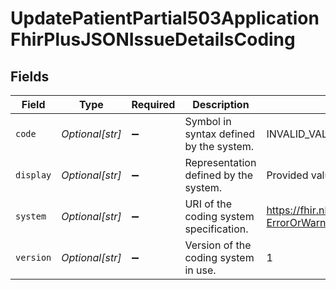 # UpdatePatientPartial503ApplicationFhirPlusJSONIssueDetailsCoding


## Fields

| Field                                                      | Type                                                       | Required                                                   | Description                                                | Example                                                    |
| ---------------------------------------------------------- | ---------------------------------------------------------- | ---------------------------------------------------------- | ---------------------------------------------------------- | ---------------------------------------------------------- |
| `code`                                                     | *Optional[str]*                                            | :heavy_minus_sign:                                         | Symbol in syntax defined by the system.                    | INVALID_VALUE                                              |
| `display`                                                  | *Optional[str]*                                            | :heavy_minus_sign:                                         | Representation defined by the system.                      | Provided value is invalid                                  |
| `system`                                                   | *Optional[str]*                                            | :heavy_minus_sign:                                         | URI of the coding system specification.                    | https://fhir.nhs.uk/R4/CodeSystem/Spine-ErrorOrWarningCode |
| `version`                                                  | *Optional[str]*                                            | :heavy_minus_sign:                                         | Version of the coding system in use.                       | 1                                                          |